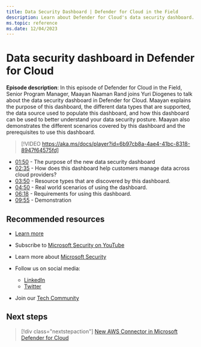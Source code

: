 ```yaml
---
title: Data Security Dashboard | Defender for Cloud in the Field 
description: Learn about Defender for Cloud's data security dashboard.
ms.topic: reference
ms.date: 12/04/2023
---
```


# Data security dashboard in Defender for Cloud

**Episode description**: In this episode of Defender for Cloud in the Field, Senior Program Manager, Maayan Naaman Rand joins Yuri Diogenes to talk about the data security dashboard in Defender for Cloud. Maayan explains the purpose of this dashboard, the different data types that are supported, the data source used to populate this dashboard, and how this dashboard can be used to better understand your data security posture. Maayan also demonstrates the different scenarios covered by this dashboard and the prerequisites to use this dashboard.

> [!VIDEO https://aka.ms/docs/player?id=6b97cb8a-4ae4-41bc-8318-8947f64575fd]

- [01:50](/shows/mdc-in-the-field/counter-identity-based-supply-chain-attacks#time=01m50s) -  The purpose of the new data security dashboard
- [02:35](/shows/mdc-in-the-field/counter-identity-based-supply-chain-attacks#time=02m35s) - How does this dashboard help customers manage data across cloud providers?
- [03:50](/shows/mdc-in-the-field/counter-identity-based-supply-chain-attacks#time=03m50s) - Resource types that are discovered by this dashboard.
- [04:50](/shows/mdc-in-the-field/counter-identity-based-supply-chain-attacks#time=04m50s) -  Real world scenarios of using the dashboard.
- [06:18](/shows/mdc-in-the-field/counter-identity-based-supply-chain-attacks#time=06m18s) - Requirements for using this dashboard.
- [09:55](/shows/mdc-in-the-field/counter-identity-based-supply-chain-attacks#time=09m55s) - Demonstration

## Recommended resources

- [Learn more](https://techcommunity.microsoft.com/t5/microsoft-defender-for-cloud/announcing-microsoft-defender-for-cloud-capabilities-to-counter/ba-p/3876012)
- Subscribe to [Microsoft Security on YouTube](https://www.youtube.com/playlist?list=PL3ZTgFEc7LysiX4PfHhdJPR7S8mGO14YS)
- Learn more about [Microsoft Security](https://msft.it/6002T9HQY)

- Follow us on social media:

  - [LinkedIn](https://www.linkedin.com/showcase/microsoft-security/)
  - [Twitter](https://twitter.com/msftsecurity)

- Join our [Tech Community](https://aka.ms/SecurityTechCommunity)

## Next steps

> [!div class="nextstepaction"]
> [New AWS Connector in Microsoft Defender for Cloud](episode-one.md)
